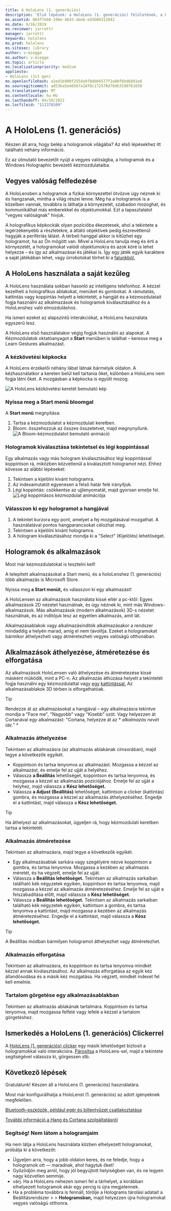 ```yaml
---
title: A HoloLens (1. generációs)
description: 'Első lépések: a HoloLens (1. generációs) felületének, a kézkövetési funkcióknak és a holografikus alkalmazások használatának rövid bemutatója.'
ms.assetid: 064f7eb0-190e-4643-abeb-ed3b09312042
ms.date: 9/16/2019
ms.reviewer: jarrettr
manager: jarrettr
keywords: hololens
ms.prod: hololens
ms.sitesec: library
author: v-miegge
ms.author: v-miegge
ms.topic: article
ms.localizationpriority: medium
appliesto:
- HoloLens (1st gen)
ms.openlocfilehash: a1ed1b900f255da9f8db66577f1e88f6bd6881e8
ms.sourcegitcommit: ad53ba5edd567a18f0c172578d78db3190701650
ms.translationtype: MT
ms.contentlocale: hu-HU
ms.lasthandoff: 04/19/2021
ms.locfileid: "111378109"
---
```

# <a name="getting-around-hololens-1st-gen"></a>A HoloLens (1. generációs)

Készen áll arra, hogy belép a hologramok világába? Az első lépésekhez itt található néhány információ.

Ez az útmutató bevezetőt nyújt a vegyes valóságba, a hologramok és a Windows Holographic bevezető kézmozdulataiba.

## <a name="discover-mixed-reality"></a>Vegyes valóság felfedezése

A HoloLensben a hologramok a fizikai környezettel ötvözve úgy néznek ki és hangzanak, mintha a világ részei lenne. Még ha a hologramok is a közelben vannak, továbbra is láthatja a környezetét, szabadon mozoghat, és kommunikálhat más emberekkel és objektumokkal. Ezt a tapasztalatot "vegyes valóságnak" hívjuk.

A holografikus képkockák olyan pozícióba ékezetesek, ahol a tekintete a legérzékenyebb a részletekre, a átlátó objektívek pedig észrevétlenül hagyják a perifériás látást. A térbeli hanggal akkor is kitűzhet egy hologramot, ha az Ön mögött van. Mivel a HoloLens tanulja meg és érti a környezetét, a hologramokat valódi objektumokra és azok köré is lehet helyezze – és így az alkalmazásai és játékai is. Így egy játék egyik karaktere a saját játékában lehet, vagy űrrobotokat törhet ki a [falunkból.](https://www.microsoft.com/store/apps/9nblggh5fv3j)

## <a name="use-hololens-with-your-hands"></a>A HoloLens használata a saját kezűleg

A HoloLens használata sokban hasonló az intelligens telefonhoz. A kézzel kezelheti a holografikus ablakokat, menüket és gombokat.  A rámutatás, kattintás vagy koppintás helyett a [](hololens-cortana.md)tekintetét, a hangját és a kézmozdulatait fogja használni az alkalmazások és hologramok kiválasztásához és a HoloLenshez való elmozduláshoz.

Ha ismeri ezeket az alapszintű interakciókat, a HoloLens használata egyszerű lesz.

A HoloLens első használatakor végig fogjuk használni az alapokat. A Kézmozdulatok oktatóanyagot a **Start** menüben is találhat – keresse meg a Learn Gestures alkalmazást.

### <a name="the-hand-tracking-frame"></a>A kézkövetési képkocka

A HoloLens érzékelői néhány lábat látnak bármelyik oldalon. A kézhasználatkor a kereten belül kell tartania őket, különben a HoloLens nem fogja látni őket. A mozgásban a képkocka is együtt mozog.  

![A HoloLens kézkövetési keretét bemutató kép](./images/hololens-2-gesture-frame.png)

### <a name="open-the-start-menu-with-bloom"></a>Nyissa meg a Start menü bloomgal

A **Start menü** megnyitása:

1. Tartsa a kézmozdulatot a kézmozdulati keretben.
1. Bloom: összehozzuk az összes összetetvet, majd megnynyílunk.
  ![A Bloom-kézmozdulatot bemutató animáció](./images/hololens-bloom.gif)

### <a name="select-holograms-with-gaze-and-air-tap"></a>Hologramok kiválasztása tekintetsel és légi koppintással

Egy alkalmazás vagy más hologram kiválasztásához légi koppintással koppintson rá, miközben közvetlenül a kiválasztott hologramot nézi. Ehhez kövesse az alábbi lépéseket:

1. Tekintsen a kijelölni kívánt hologramra.
1. Az indexamutatót egyenesen a felső határ felé irányítjuk.
1. Légi koppintás: csökkentse az ujjlenyomatát, majd gyorsan emelje fel.
   ![Légi koppintásos kézmozdulat animációja](./images/hololens-air-tap.gif)

### <a name="select-a-hologram-by-using-your-voice"></a>Válasszon ki egy hologramot a hangjával

1. A tekintet kurzora egy pont, amelyet a fej mozgatásával mozgathat. A használatával pontos hangparancsokat célozhat meg.
1. Tekintsen a kijelölni kívánt hologramra.
1. A hologram kiválasztásához mondja ki a "Select" (Kijelölés) lehetőséget.

## <a name="holograms-and-apps"></a>Hologramok és alkalmazások

Most már kézmozdulatokat is tesztelni kell!

A telepített alkalmazásokat a [](holographic-home.md) Start menü, és a holoLenshez (1. generációs) több alkalmazás is Microsoft Store.

Nyissa meg **a Start menüt,** és válasszon ki egy alkalmazást!

A HoloLensen az alkalmazások használata kissé eltér a pc-ktől: Egyes alkalmazások 2D nézetet használnak, és úgy néznek ki, mint más Windows-alkalmazások. Más alkalmazások (modern alkalmazások) 3D-s nézetet használnak, és az indítójuk lesz az egyetlen alkalmazás, amit lát.

Alkalmazásablakok vagy alkalmazásindítók alkalmazásakor a rendszer mindaddig a helyén marad, amíg el nem távolítja. Ezeket a hologramokat bármikor áthelyezheti vagy átméretezheti vegyes valóságú otthonában.

## <a name="move-resize-and-rotate-apps"></a>Alkalmazások áthelyezése, átméretezése és elforgatása

Az alkalmazások HoloLensen való áthelyezése és átméretezése kissé másként működik, mint a PC-n. Az alkalmazás áthúzása helyett a tekintetét fogja használni egy kézmozdulattal vagy [egy](https://support.microsoft.com/help/12644/hololens-use-gestures) [kattintással.](hololens1-clicker.md) Az alkalmazásablakok 3D térben is elforgathatóak.

> [!TIP]
> Rendezze át az alkalmazásokat a hangjával – egy alkalmazásra tekintve mondja a "Face me", "Nagyobb" vagy "Kisebb" szót. Vagy helyezzen át Cortanával egy alkalmazást: "Cortana, helyezze át az \* *alkalmazás nevét ide." \**

### <a name="move-an-app"></a>Alkalmazás áthelyezése

Tekintsen az alkalmazásra (az alkalmazás ablakának címsorában), majd tegye a következők egyikét.

- Koppintson és tartsa lenyomva az alkalmazást. Mozgassa a kézzel az alkalmazást, és emelje fel az ujját a helyéhez.
- Válassza **a Beállítás** lehetőséget, koppintson és tartsa lenyomva, és mozgassa a kézzel az alkalmazás pozíciójához. Emelje fel az ujját a helyhez, majd válassza a **Kész lehetőséget.**
- Válassza **a Adjust (Beállítás)** lehetőséget, kattintson a clicker (kattintás) gombra, és mozgassa a kézzel az alkalmazás áthelyezéséhez. Engedje el a kattintást, majd válassza a **Kész lehetőséget.**

> [!TIP]
> Ha áthelyezi az alkalmazásokat, ügyeljen rá, hogy kézmozdulati keretben tartsa a tekintetét.

### <a name="resize-an-app"></a>Alkalmazás átméretezése

Tekintsen az alkalmazásra, majd tegye a következők egyikét.

- Egy alkalmazásablak sarkára vagy szegélyére nézve koppintson a gombra, és tartsa lenyomva. Mozgassa a kezében az alkalmazás méretét, és ha végzett, emelje fel az ujját.
- Válassza a **Beállítás lehetőséget.** Tekintsen az alkalmazás sarkaiban található kék négyzetek egyikén, koppintson és tartsa lenyomva, majd mozgassa a kézzel az alkalmazás átméretezéséhez. Emelje fel az ujját a felszabadítása előtt, majd válassza a **Kész lehetőséget.**
- Válassza a **Beállítás lehetőséget.** Tekintsen az alkalmazás sarkaiban található kék négyzetek egyikén, kattintson a gombra, és tartsa lenyomva a kattintást, majd mozgassa a kezében az alkalmazás átméretezéséhez. Engedje el a kattintást, majd válassza a **Kész lehetőséget.**

> [!TIP]
> A Beállítás módban bármilyen hologramot áthelyezhet vagy átméretezhet.

### <a name="rotate-an-app"></a>Alkalmazás elforgatása

Tekintsen az alkalmazásra, és koppintson és tartsa lenyomva mindkét kézzel annak kiválasztásához. Az alkalmazás elforgatása az egyik kéz állandósodása és a másik kéz mozgatása. Ha végzett, mindkét indexet fel kell emelnie.

### <a name="scroll-content-in-an-app-window"></a>Tartalom görgetése egy alkalmazásablakban

Tekintsen az alkalmazás ablakának tartalmára. Koppintson és tartsa lenyomva, majd mozgassa felfelé vagy lefelé a kézzel a tartalom görgetéshez.

## <a name="meet-the-hololens-1st-gen-clicker"></a>Ismerkedés a HoloLens (1. generációs) Clickerrel

A [HoloLens (1. generációs) clicker](hololens1-clicker.md) egy másik lehetőséget biztosít a hologramokkal való interakcióra. [Párosítsa](hololens-connect-devices.md) a HoloLens-sel, majd a tekintete segítségével válassza ki, görgessen stb.

## <a name="next-steps"></a>Következő lépések

Gratulálunk! Készen áll a HoloLens (1. generációs) használatára.

Most már konfigurálhatja a HoloLenst (1. generációs) az adott igényeknek megfelelően.

[Bluetooth-eszközök, például egér és billentyűzet csatlakoztatása](hololens-connect-devices.md)

[További információ a Hang és Cortana szolgáltatásról](hololens-cortana.md)

### <a name="help-i-dont-see-my-holograms"></a>Segítség! Nem látom a hologramjaim

Ha nem látja a HoloLens használata közben elhelyezett hologramokat, próbálja ki a következőt:

- Ügyeljen arra, hogy a jobb oldalon keres, és ne feledje, hogy a hologramok ott &mdash; maradnak, ahol hagytuk őket!
- Győződjön meg arról, hogy jól begyújtott helyiségben van, és ne legyen nagy közvetlen semmije.
- várj. Ha a HoloLens nehezen ismeri fel a tárhelyet, a korábban elhelyezett hologramok akár egy percig is újra megjelennek.
- Ha a probléma továbbra is fennáll, törölje a Holograms tárolási adatait a Beállításrendszer  >    >  **Hologramsban,** majd helyezzen újra hologramokat vegyes valóságú otthonra.
